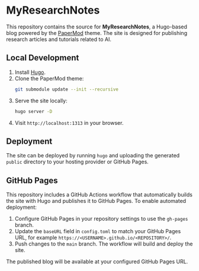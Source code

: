 # MyResearchNotes

This repository contains the source for **MyResearchNotes**, a Hugo-based blog powered by the [PaperMod](https://github.com/adityatelange/hugo-PaperMod) theme. The site is designed for publishing research articles and tutorials related to AI.

## Local Development

1. Install [Hugo](https://gohugo.io/).
2. Clone the PaperMod theme:
   ```bash
   git submodule update --init --recursive
   ```
3. Serve the site locally:
   ```bash
   hugo server -D
   ```
4. Visit `http://localhost:1313` in your browser.

## Deployment

The site can be deployed by running `hugo` and uploading the generated `public` directory to your hosting provider or GitHub Pages.

## GitHub Pages

This repository includes a GitHub Actions workflow that automatically builds the
site with Hugo and publishes it to GitHub Pages. To enable automated deployment:

1. Configure GitHub Pages in your repository settings to use the `gh-pages`
   branch.
2. Update the `baseURL` field in `config.toml` to match your GitHub Pages URL,
   for example `https://<USERNAME>.github.io/<REPOSITORY>/`.
3. Push changes to the `main` branch. The workflow will build and deploy the
   site.

The published blog will be available at your configured GitHub Pages URL.
